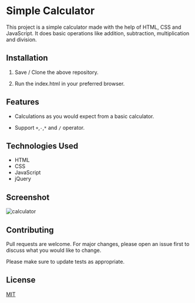 # Simple Calculator

This project is a simple calculator made with the help of HTML, CSS and JavaScript.
It does basic operations like addition, subtraction, multiplication and division.


## Installation

1) Save / Clone the above repository.

2) Run the index.html in your preferred browser.


## Features

* Calculations as you would expect from a basic calculator.

* Support `+`,`-`,`*` and `/` operator.

## Technologies Used

* HTML
* CSS 
* JavaScript
* jQuery

## Screenshot

![calculator](https://raw.githubusercontent.com/shradhaagarwal01/Calculator/master/calculator.PNG)

## Contributing

Pull requests are welcome. For major changes, please open an issue first to discuss what you would like to change.

Please make sure to update tests as appropriate.

## License
[MIT](https://github.com/shradhaagarwal01/Calculator/blob/master/LICENSE)
